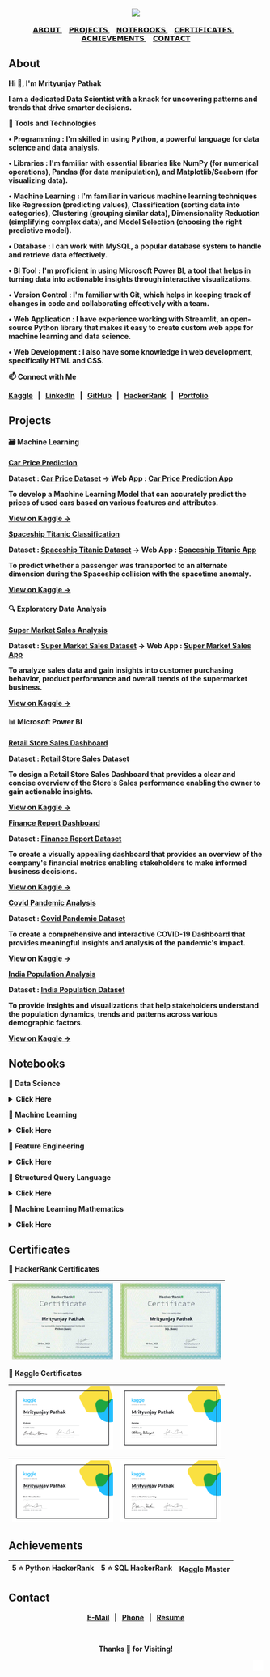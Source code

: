 <strong>

<br>

<div align="center">

<a href="https://github.com/TheMrityunjayPathak" title="Mrityunjay Pathak - GitHub"><img src="https://github.com/TheMrityunjayPathak/TheMrityunjayPathak/assets/123563634/20aada78-233a-4d3b-8579-66c0d3a72021"></a>

</div>

<div align="center">

<a href="#about">
𝗔𝗕𝗢𝗨𝗧
</a>&nbsp;&nbsp;&nbsp;
<a href="#projects">
𝗣𝗥𝗢𝗝𝗘𝗖𝗧𝗦
</a>&nbsp;&nbsp;&nbsp;
<a href="#notebooks">
𝗡𝗢𝗧𝗘𝗕𝗢𝗢𝗞𝗦
</a>&nbsp;&nbsp;&nbsp;
<a href="#certificates">
𝗖𝗘𝗥𝗧𝗜𝗙𝗜𝗖𝗔𝗧𝗘𝗦
</a>&nbsp;&nbsp;&nbsp;
<a href="#achievements">
𝗔𝗖𝗛𝗜𝗘𝗩𝗘𝗠𝗘𝗡𝗧𝗦
</a>&nbsp;&nbsp;&nbsp;
<a href="#contact">
𝗖𝗢𝗡𝗧𝗔𝗖𝗧
</a>

</div>

## About

<div>

<p>Hi 👋, I'm <strong>Mrityunjay Pathak</strong>
 
I am a dedicated <strong>Data Scientist</strong> with a knack for uncovering patterns and trends that drive smarter decisions.

<strong>🎯 Tools and Technologies</strong>

• <strong>Programming</strong> : I'm skilled in using Python, a powerful language for data science and data analysis.

• <strong>Libraries</strong> : I'm familiar with essential libraries like NumPy (for numerical operations), Pandas (for data manipulation), and Matplotlib/Seaborn (for visualizing data).

• <strong>Machine Learning</strong> : I'm familiar in various machine learning techniques like Regression (predicting values), Classification (sorting data into categories), Clustering (grouping similar data), Dimensionality Reduction (simplifying complex data), and Model Selection (choosing the right predictive model).

• <strong>Database</strong> : I can work with MySQL, a popular database system to handle and retrieve data effectively.

• <strong>BI Tool</strong> : I'm proficient in using Microsoft Power BI, a tool that helps in turning data into actionable insights through interactive visualizations.

• <strong>Version Control</strong> : I'm familiar with Git, which helps in keeping track of changes in code and collaborating effectively with a team.

• <strong>Web Application</strong> : I have experience working with Streamlit, an open-source Python library that makes it easy to create custom web apps for machine learning and data science.

• <strong>Web Development</strong> : I also have some knowledge in web development, specifically HTML and CSS.

<strong>📫 Connect with Me</strong>

[Kaggle](https://www.kaggle.com/themrityunjaypathak)&nbsp;&nbsp; | &nbsp;&nbsp;[LinkedIn](https://www.linkedin.com/in/themrityunjaypathak)&nbsp;&nbsp; | &nbsp;&nbsp;[GitHub](https://github.com/TheMrityunjayPathak)&nbsp;&nbsp; | &nbsp;&nbsp;[HackerRank](https://www.hackerrank.com/mrityunjaypathak)&nbsp;&nbsp; | &nbsp;&nbsp;[Portfolio](https://themrityunjaypathak.github.io/)

</p>

</div>

## Projects

<div>
 
#### 🗃️ Machine Learning

<div align="left">
<a href="https://github.com/TheMrityunjayPathak/CarPricePrediction"><strong>Car Price Prediction</strong></a>
 
<strong>Dataset : [Car Price Dataset](https://www.kaggle.com/datasets/themrityunjaypathak/honda-car-selling) → Web App : [Car Price Prediction App](https://car-price-prediction-using-lr.streamlit.app/)</strong>

To develop a Machine Learning Model that can accurately predict the prices of used cars based on various features and attributes.

<a href="https://www.kaggle.com/discussions/general/483415">View on Kaggle →</a>
</div>

<div align="left">
<a href="https://github.com/TheMrityunjayPathak/SpaceshipTitanicClassification"><strong>Spaceship Titanic Classification</strong></a>
 
<strong>Dataset : [Spaceship Titanic Dataset](https://www.kaggle.com/competitions/spaceship-titanic/data?select=train.csv) → Web App : [Spaceship Titanic App](https://spaceship-titanic-classification.streamlit.app/)</strong>

To predict whether a passenger was transported to an alternate dimension during the Spaceship collision with the spacetime anomaly.

<a href="https://www.kaggle.com/discussions/accomplishments/485358">View on Kaggle →</a>
</div>
</div>

<div>
 
#### 🔍 Exploratory Data Analysis

<div align="left">
<a href="https://github.com/TheMrityunjayPathak/SuperMarketSalesAnalysis"><strong>Super Market Sales Analysis</strong></a>

<strong>Dataset : [Super Market Sales Dataset](https://www.kaggle.com/datasets/aungpyaeap/supermarket-sales) → Web App : [Super Market Sales App](https://super-market-sales-analysis.streamlit.app/)</strong>

To analyze sales data and gain insights into customer purchasing behavior, product performance and overall trends of the supermarket business.

<a href="https://www.kaggle.com/discussions/general/451092">View on Kaggle →</a>
</div>
</div>

<div>

#### 📊 Microsoft Power BI

<div align="left">
<a href="https://github.com/TheMrityunjayPathak/RetailStoreSalesDashboard"><strong>Retail Store Sales Dashboard</strong></a>
 
<strong>Dataset : [Retail Store Sales Dataset](https://github.com/TheMrityunjayPathak/RetailStoreSalesDashboard/tree/main/Dataset)</strong>

To design a Retail Store Sales Dashboard that provides a clear and concise overview of the Store's Sales performance enabling the owner to gain actionable insights.

<a href="https://www.kaggle.com/discussions/general/417585">View on Kaggle →</a>
</div>

<div align="left">
<a href="https://github.com/TheMrityunjayPathak/FinanceReportDashboard"><strong>Finance Report Dashboard</strong></a>

<strong>Dataset : [Finance Report Dataset](https://github.com/TheMrityunjayPathak/FinanceReportDashboard/blob/main/financial_data.csv)</strong>

To create a visually appealing dashboard that provides an overview of the company's financial metrics enabling stakeholders to make informed business decisions.

<a href="https://www.kaggle.com/discussions/general/402148">View on Kaggle →</a>
</div>

<div align="left">
<a href="https://github.com/TheMrityunjayPathak/CovidPandemicAnalysis"><strong>Covid Pandemic Analysis</strong></a>

<strong>Dataset : [Covid Pandemic Dataset](https://www.kaggle.com/datasets/themrityunjaypathak/covid-cases-and-deaths-worldwide)</strong>

To create a comprehensive and interactive COVID-19 Dashboard that provides meaningful insights and analysis of the pandemic's impact.

<a href="https://www.kaggle.com/discussions/general/389383">View on Kaggle →</a>
</div>

<div align="left">
<a href="https://github.com/TheMrityunjayPathak/IndiaPopulationAnalysis"><strong>India Population Analysis</strong></a>
 
<strong>Dataset : [India Population Dataset](https://www.kaggle.com/datasets/themrityunjaypathak/2011-census-of-india)</strong>

To provide insights and visualizations that help stakeholders understand the population dynamics, trends and patterns across various demographic factors.

<a href="https://www.kaggle.com/discussions/general/385012">View on Kaggle →</a>
</div>
</div>

## Notebooks

<div>

<p><strong>📕 Data Science</strong></p>
<details>

<summary><strong>Click Here</strong></summary>

- [Python](https://www.kaggle.com/code/themrityunjaypathak/python-tutorial)

- [NumPy](https://www.kaggle.com/code/themrityunjaypathak/numpy-tutorial)

- [Pandas](https://www.kaggle.com/code/themrityunjaypathak/pandas-tutorial)

- [Matplotlib](https://www.kaggle.com/code/themrityunjaypathak/matplotlib-tutorial)

For more Details → Go to [Data Science](https://github.com/TheMrityunjayPathak/DataScience) Repository

</details>

<p><strong>📗 Machine Learning</strong></p>
<details>

<summary><strong>Click Here</strong></summary>

- [Linear Regression](https://www.kaggle.com/code/themrityunjaypathak/linearregression)

- [Logistic Regression](https://www.kaggle.com/code/themrityunjaypathak/logisticregression)

- [Decision Trees](https://www.kaggle.com/code/themrityunjaypathak/decision-tree)

- [Random Forests](https://www.kaggle.com/code/themrityunjaypathak/random-forest)

- [Support Vector Machines (SVM)](https://www.kaggle.com/code/themrityunjaypathak/support-vector-machine)

- [K-Nearest Neighbors (KNN)](https://www.kaggle.com/code/themrityunjaypathak/knn-classification)

- [K-Means Clustering](https://www.kaggle.com/code/themrityunjaypathak/k-means-clustering-algorithm)

- [K-Fold Cross Validation](https://www.kaggle.com/code/themrityunjaypathak/k-fold-cross-validation)

- [Naive Bayes](https://www.kaggle.com/code/themrityunjaypathak/spam-detection-using-naive-bayes)

- [Principal Component Analysis (PCA)](https://www.kaggle.com/code/themrityunjaypathak/principal-component-analysis)

- [Bagging Ensemble](https://www.kaggle.com/code/themrityunjaypathak/bagging-ensemble-technique)

- [Saving Model to a File](https://www.kaggle.com/code/themrityunjaypathak/saving-model-to-a-file)

For more Details → Go to [Machine Learning](https://github.com/TheMrityunjayPathak/MachineLearning) Repository

</details>

<p><strong>📘 Feature Engineering</strong></p>
<details>

<summary><strong>Click Here</strong></summary>

- [Dummy Variable](https://www.kaggle.com/code/themrityunjaypathak/dummy-variable)

- [Inter Quartile Range](https://www.kaggle.com/code/themrityunjaypathak/removing-outlier-from-data-using-iqr)

- [Z-Score](https://www.kaggle.com/code/themrityunjaypathak/removing-outlier-from-data-using-zscore)

- [Modified Z-Score](https://www.kaggle.com/code/themrityunjaypathak/removing-outlier-from-data-using-modified-zscore)

- [Data Standardization](https://www.kaggle.com/code/themrityunjaypathak/data-standardization)

- [Handling Imbalance Dataset](https://www.kaggle.com/code/themrityunjaypathak/handling-imbalance-dataset)

For more Details → Go to [Feature Engineering](https://github.com/TheMrityunjayPathak/FeatureEngineering) Repository

</details>

<p><strong>📙 Structured Query Language</strong></p>
<details>

<summary><strong>Click Here</strong></summary>

- [SQL Basics](https://www.kaggle.com/code/themrityunjaypathak/sql-for-data-science-day-1)
  
- [SQL Statements](https://www.kaggle.com/code/themrityunjaypathak/sql-for-data-science-day-2)
  
- [LIMIT, DISTINCT, ORDER BY Clause](https://www.kaggle.com/code/themrityunjaypathak/sql-for-data-science-day-3)
  
- [SQL WHERE Statement](https://www.kaggle.com/code/themrityunjaypathak/sql-for-data-science-day-4)
  
- [SQL Logical Operators](https://www.kaggle.com/code/themrityunjaypathak/sql-for-data-science-day-5)
  
- [SQL Joins](https://www.kaggle.com/code/themrityunjaypathak/sql-for-data-science-day-6)
  
- [SQL Aggregation - 1](https://www.kaggle.com/code/themrityunjaypathak/sql-for-data-science-day-7)
  
- [SQL Aggregation - 2](https://www.kaggle.com/code/themrityunjaypathak/sql-for-data-science-day-8)
  
- [SQL Aggregation - 3](https://www.kaggle.com/code/themrityunjaypathak/sql-for-data-science-day-9)
  
- [SQL Sub-Queries and Window Function](https://www.kaggle.com/code/themrityunjaypathak/sql-for-data-science-day-10)
 
For more Details → Go to [SQL for Data Science](https://github.com/TheMrityunjayPathak/SQLforDataScience) Repository
 
</details>

<p><strong>📓 Machine Learning Mathematics</strong></p>
<details>

<summary><strong>Click Here</strong></summary>

- Linear Algebra

- [Introduction to Matrices](https://www.kaggle.com/code/themrityunjaypathak/introduction-to-matrices)

- [Matrix Operation using Python](https://www.kaggle.com/code/themrityunjaypathak/matrix-operation-using-python)

- Geometry

- [Distance Metrics](https://www.kaggle.com/code/themrityunjaypathak/distance-metrics)

- [Similarity Measures](https://www.kaggle.com/code/themrityunjaypathak/similarity-measures)

- [Box Cox Transformation](https://www.kaggle.com/code/themrityunjaypathak/box-cox-transformation)

- Statistics

- [Basics of Statistics](https://www.kaggle.com/themrityunjaypathak/basic-of-statistics)

- [Descriptive Statistics with Python](https://www.kaggle.com/code/themrityunjaypathak/descriptive-statistics-with-python)

- [Bias and Variance](https://www.kaggle.com/code/themrityunjaypathak/bias-and-variance)

- [Covariance and Correlation](https://www.kaggle.com/code/themrityunjaypathak/covariance-and-correlation)

- [Normal Distribution](https://www.kaggle.com/themrityunjaypathak/normal-distribution)

- [Hypothesis Testing](https://www.kaggle.com/code/themrityunjaypathak/hypothesis-testing)

- Probability

- [Introduction to Probability](https://www.kaggle.com/themrityunjaypathak/introduction-to-probability)

- [Probability Distribution](https://www.kaggle.com/themrityunjaypathak/probability-distribution)

- Calculus

- [Introduction to Calculus](https://www.kaggle.com/code/themrityunjaypathak/introduction-to-calculus)

For more Details → Go to [Machine Learning Mathematics](https://github.com/TheMrityunjayPathak/MachineLearningMathematics) Repository

</details>

</div>

## Certificates

<div>

<strong>📃 HackerRank Certificates</strong>

| <a href="https://www.hackerrank.com/certificates/e41a7578cc82" title="HackerRank Python (Basic)"><img src="https://github.com/TheMrityunjayPathak/TheMrityunjayPathak/blob/main/python-hacker.jpg" width="200px" align="center"/></a> | <a href="https://www.hackerrank.com/certificates/09ec62ca442f" title="HackerRank SQL (Basic)"><img src="https://github.com/TheMrityunjayPathak/TheMrityunjayPathak/blob/main/sql-hacker.jpg" width="200px" align="center"/></a> |
| :---: | :---: |

<strong>📃 Kaggle Certificates</strong>

| <a href="https://www.kaggle.com/learn/certification/themrityunjaypathak/python" title="Python"><img src="https://github.com/TheMrityunjayPathak/TheMrityunjayPathak/blob/main/python-certificate.png" width="200px" align="center"/></a> | <a href="https://www.kaggle.com/learn/certification/themrityunjaypathak/pandas" title="Pandas"><img src="https://github.com/TheMrityunjayPathak/TheMrityunjayPathak/blob/main/pandas-certificate.png" width="200px" align="center"/></a> |
| :---: | :---: |

| <a href="https://www.kaggle.com/learn/certification/themrityunjaypathak/data-visualization" title="Data Visualization"><img src="https://github.com/TheMrityunjayPathak/TheMrityunjayPathak/blob/main/data-visualization.png" width="200px" align="center"/> | <a href="https://www.kaggle.com/learn/certification/themrityunjaypathak/intro-to-machine-learning" title="Intro to Machine Learning"><img src="https://github.com/TheMrityunjayPathak/TheMrityunjayPathak/blob/main/ml-certificate.png" width="200px" align="center"/></a> |
| :---: | :---: |

</div>

## Achievements

<div align="center">

| 5 ⭐ Python HackerRank | 5 ⭐ SQL HackerRank | Kaggle Master |
| :---: | :---: | :---: |

</div>

## Contact

<div align="center">

<p align="center">

[E-Mail](mailto:themrityunjaypathak@gmail.com)&nbsp;&nbsp; | &nbsp;&nbsp;[Phone](https://wa.me/919336158993)&nbsp;&nbsp; | &nbsp;&nbsp;[Resume](https://drive.google.com/file/d/1Ccmj3-DWuEZPZtymj6emX4t1hg_yvGU3/view?usp=sharing)

</p>

</div>

<br>

<p align="center"><strong>Thanks 👏 for Visiting!</strong></p>

<div align="right">
 
<a href="#"><img src="https://github.com/TheMrityunjayPathak/TheMrityunjayPathak/blob/main/arrow.png" width="4%"></a>

</div>

</strong>
